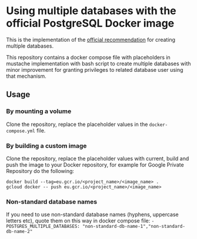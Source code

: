 # Using multiple databases with the official PostgreSQL Docker image

This is the implementation of the [official recommendation](https://hub.docker.com/_/postgres/) for creating multiple databases.

This repository contains a docker compose file with placeholders in mustache implementation with bash script to create multiple databases with minor improvement for granting privileges to related database user using that mechanism.

## Usage

### By mounting a volume

Clone the repository, replace the placeholder values in the `docker-compose.yml` file.

### By building a custom image

Clone the repository, replace the placeholder values with current, build and push the image to your Docker repository,
for example for Google Private Repository do the following:

    docker build --tag=eu.gcr.io/<project_name>/<image_name> .
    gcloud docker -- push eu.gcr.io/<project_name>/<image_name>

### Non-standard database names

If you need to use non-standard database names (hyphens, uppercase letters etc), quote them on this way in docker compose file:
`- POSTGRES_MULTIPLE_DATABASES: "non-standard-db-name-1","non-standard-db-name-2"`